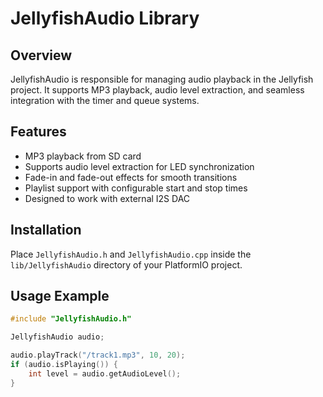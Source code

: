# JellyfishAudio Library

## Overview
JellyfishAudio is responsible for managing audio playback in the Jellyfish project. It supports MP3 playback, audio level extraction, and seamless integration with the timer and queue systems.

## Features
- MP3 playback from SD card
- Supports audio level extraction for LED synchronization
- Fade-in and fade-out effects for smooth transitions
- Playlist support with configurable start and stop times
- Designed to work with external I2S DAC

## Installation
Place `JellyfishAudio.h` and `JellyfishAudio.cpp` inside the `lib/JellyfishAudio` directory of your PlatformIO project.

## Usage Example
```cpp
#include "JellyfishAudio.h"

JellyfishAudio audio;

audio.playTrack("/track1.mp3", 10, 20);
if (audio.isPlaying()) {
    int level = audio.getAudioLevel();
}
